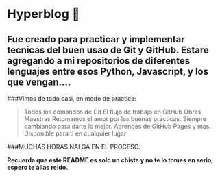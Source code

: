 Hyperblog 🖤
=============

Fue creado para practicar y implementar tecnicas del buen usao de Git y GitHub.
Estare agregando a mi repositorios de diferentes lenguajes entre esos Python, Javascript, y los que vengan....
-------------


###Vimos de todo casi, en modo de practica:

> Todos los comandos de Git
> El flujo de trabajo en GitHub
> Obras Maestras
> Retomamos el amor por las buenas practicas.
> Siempre cambiando para darte lo mejor.
> Aprendes de GitHub Pages y mas.
> Disponible para ti en cualquier lugar

###MUCHAS HORAS NALGA EN EL PROCESO.

**Recuerda que este README es solo un chiste y no te lo tomes en serio, espero te allas reido.**